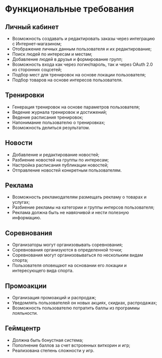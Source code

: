 # Функциональные требования

## Личный кабинет
- Возможность создавать и редактировать заказы через интеграцию с Интернет-магазином;
- Отображение личных данным пользователя и их редактирование;
- Поиск людей по интересам и местам;
- Добавление людей в друзья и формирование групп;
- Возможность входа как через логин/пароль, так и через OAuth 2.0 из сторонних соцсетей;
- Подбор мест для тренировок на основе локации пользователя;
- Подбор товаров на основе интересов пользователя.

## Тренировки
- Генерация тренировок на основе параметров пользователя;
- Ведение журнала тренировок и достижений;
- Ведение расписания тренировок;
- Напонимание пользователю о тренировках;
- Возможность делиться результатом.

## Новости
- Добавление и редактирование новостей;
- Разбиение новостей на группы по интересам;
- Настройка расписания публикации новостей;
- Отправление новостей конкретным пользователям.

## Реклама
- Возможность рекламодателям размещать рекламу о товарах и услугах;
- Разбиение рекламы на категории и группы интерсов пользователя;
- Реклама должна быть не навязчивой и нести полезную информацию.

## Соревнования
- Организаторы могут организовывать соревнования;
- Соревнования организуются в определенной точки;
- Соревнования могут организовываться по нескольким видам спорта;
- Пользователя оповещают на основании его локации и интересующего вида спорта.

## Промоакции
- Организация промоакций и распродаж;
- Уведомлять пользователей он новых акциях, скидках, распродажах;
- Возможность пользователю потратить баллы из программы лояльности.

## Геймцентр
- Должна быть бонустная система;
- Пополнение баллов за счет встроенных виткорин и игр;
- Реализована степень сложности у игр.
